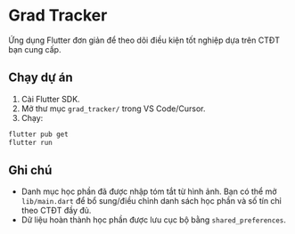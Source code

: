 # Grad Tracker

Ứng dụng Flutter đơn giản để theo dõi điều kiện tốt nghiệp dựa trên CTĐT bạn cung cấp.

## Chạy dự án

1. Cài Flutter SDK.
2. Mở thư mục `grad_tracker/` trong VS Code/Cursor.
3. Chạy:

```bash
flutter pub get
flutter run
```

## Ghi chú
- Danh mục học phần đã được nhập tóm tắt từ hình ảnh. Bạn có thể mở `lib/main.dart` để bổ sung/điều chỉnh danh sách học phần và số tín chỉ theo CTĐT đầy đủ.
- Dữ liệu hoàn thành học phần được lưu cục bộ bằng `shared_preferences`.

